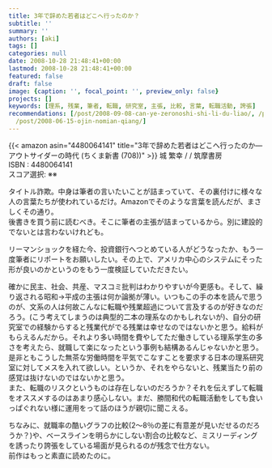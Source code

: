 ```yaml
---
title: 3年で辞めた若者はどこへ行ったのか？
subtitle: ''
summary: ''
authors: [aki]
tags: []
categories: null
date: 2008-10-28 21:48:41+00:00
lastmod: 2008-10-28 21:48:41+00:00
featured: false
draft: false
image: {caption: '', focal_point: '', preview_only: false}
projects: []
keywords: [理系, 残業, 筆者, 転職, 研究室, 主張, 比較, 言葉, 転職活動, 誇張]
recommendations: [/post/2008-09-08-can-ye-zeronoshi-shi-li-du-liao/, /post/2008-08-11-mian-bai-ihodoyokufen-karuzhe-xue-si-xiang-nosubete/,
  /post/2008-06-15-ojin-nomian-qiang/]
---
```

{{< amazon asin="4480064141" title="3年で辞めた若者はどこへ行ったのか―アウトサイダーの時代 (ちくま新書 (708))" >}}
城 繁幸 / / 筑摩書房  
ISBN : 4480064141  
スコア選択: ※※  
  
タイトル詐欺。中身は筆者の言いたいことが詰まっていて、その裏付けに様々な人の言葉たちが使われているだけ。Amazonでそのような言葉を読んだが、まさしくその通り。  
後書きを買う前に読むべき。そこに筆者の主張が詰まっているから。別に建設的でないとは言わないけれども。  
  
リーマンショックを経た今、投資銀行へつとめている人がどうなったか、もう一度筆者にリポートをお願いしたい。その上で、アメリカ中心のシステムにそった形が良いのかというのをもう一度検証していただきたい。  
  
確かに民主、社会、共産、マスコミ批判はわかりやすいが今更感も。そして、繰り返される昭和→平成の主張は何か論拠が薄い。いつもこの手の本を読んで思うのが、文系の人は何故こんなに転職や残業超過について言及するのが好きなのだろう。(こう考えてしまうのは典型的二本の理系なのかもしれないが)、自分の研究室での経験からすると残業代がでる残業は幸せなのではないかと思う。給料がもらえるんだから。それより多い時間を費やしてただ働きしている理系学生の多さを考えたら、就職して楽になったという事例も結構あるんじゃないかと思う。  
是非ともこうした無茶な労働時間を平気でこなすことを要求する日本の理系研究室に対してメスを入れて欲しい。というか、それをやらないと、残業当たり前の感覚は抜けないのではないかと思う。  
また、転職のリスクというものは存在しないのだろうか？それを伝えずして転職をオススメするのはあまり感心しない。まだ、勝間和代の転職活動をしても食いっぱぐれない様に運用をって話のほうが親切に聞こえる。  
  
ちなみに、就職率の酷いグラフの比較(2〜8％の差に有意差が見いだせるのだろうか？)や、ベースラインを明らかにしない割合の比較など、ミスリーディングを誘ったり誇張をしている場面が見られるのが残念で仕方ない。  
前作はもっと素直に読めたのに。



